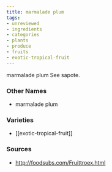 ```yaml
---
title: marmalade plum
tags:
- unreviewed
- ingredients
- categories
- plants
- produce
- fruits
- exotic-tropical-fruit
---
```

marmalade plum See sapote.

### Other Names

* marmalade plum

### Varieties

* [[exotic-tropical-fruit]]

### Sources
* http://foodsubs.com/Fruittroex.html
